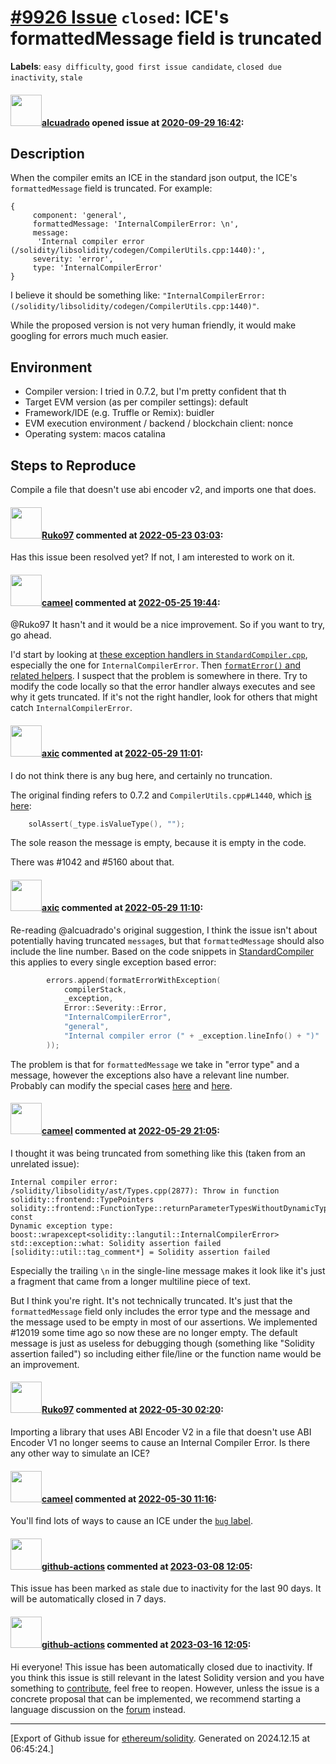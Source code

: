 # [\#9926 Issue](https://github.com/ethereum/solidity/issues/9926) `closed`: ICE's formattedMessage field is truncated
**Labels**: `easy difficulty`, `good first issue candidate`, `closed due inactivity`, `stale`


#### <img src="https://avatars.githubusercontent.com/u/176499?u=727c007c0698f1632e98401987d52b129fcf1474&v=4" width="50">[alcuadrado](https://github.com/alcuadrado) opened issue at [2020-09-29 16:42](https://github.com/ethereum/solidity/issues/9926):

## Description

When the compiler emits an ICE in the standard json output, the ICE's `formattedMessage` field is truncated. For example:

```
{ 
     component: 'general',
     formattedMessage: 'InternalCompilerError: \n',
     message:
      'Internal compiler error (/solidity/libsolidity/codegen/CompilerUtils.cpp:1440):',
     severity: 'error',
     type: 'InternalCompilerError'
}
```

I believe it should be something like: `"InternalCompilerError: (/solidity/libsolidity/codegen/CompilerUtils.cpp:1440)"`.

While the proposed version is not very human friendly, it would make googling for errors much much easier.


## Environment

- Compiler version: I tried in 0.7.2, but I'm pretty confident that th
- Target EVM version (as per compiler settings): default
- Framework/IDE (e.g. Truffle or Remix): buidler
- EVM execution environment / backend / blockchain client: nonce
- Operating system: macos catalina

## Steps to Reproduce

Compile a file that doesn't use abi encoder v2, and imports one that does.

#### <img src="https://avatars.githubusercontent.com/u/24402767?u=c070f65cd9aeb8f7ff8b4e90d340047e5c077cfc&v=4" width="50">[Ruko97](https://github.com/Ruko97) commented at [2022-05-23 03:03](https://github.com/ethereum/solidity/issues/9926#issuecomment-1134118814):

Has this issue been resolved yet? If not, I am interested to work on it.

#### <img src="https://avatars.githubusercontent.com/u/137030?v=4" width="50">[cameel](https://github.com/cameel) commented at [2022-05-25 19:44](https://github.com/ethereum/solidity/issues/9926#issuecomment-1137780368):

@Ruko97 It hasn't and it would be a nice improvement. So if you want to try, go ahead.

I'd start by looking at [these exception handlers in `StandardCompiler.cpp`](https://github.com/ethereum/solidity/blob/v0.8.14/libsolidity/interface/StandardCompiler.cpp#L1121-L1223), especially the one for `InternalCompilerError`. Then [`formatError()` and related helpers](https://github.com/ethereum/solidity/blob/v0.8.14/libsolidity/interface/StandardCompiler.cpp#L56-L151). I suspect that the problem is somewhere in there. Try to modify the code locally so that the error handler always executes and see why it gets truncated. If it's not the right handler, look for others that might catch `InternalCompilerError`.

#### <img src="https://avatars.githubusercontent.com/u/20340?v=4" width="50">[axic](https://github.com/axic) commented at [2022-05-29 11:01](https://github.com/ethereum/solidity/issues/9926#issuecomment-1140424893):

I do not think there is any bug here, and certainly no truncation.

The original finding refers to 0.7.2 and `CompilerUtils.cpp#L1440`, which [is here](https://github.com/ethereum/solidity/blob/v0.7.2/libsolidity/codegen/CompilerUtils.cpp#L1440):
```cpp
	solAssert(_type.isValueType(), "");
```

The sole reason the message is empty, because it is empty in the code.

There was #1042 and #5160 about that.

#### <img src="https://avatars.githubusercontent.com/u/20340?v=4" width="50">[axic](https://github.com/axic) commented at [2022-05-29 11:10](https://github.com/ethereum/solidity/issues/9926#issuecomment-1140426252):

Re-reading @alcuadrado's original suggestion, I think the issue isn't about potentially having truncated `message`s, but that `formattedMessage` should also include the line number. Based on the code snippets in [StandardCompiler](https://github.com/ethereum/solidity/blob/develop/libsolidity/interface/StandardCompiler.cpp#L1161) this applies to every single exception based error:
```cpp
		errors.append(formatErrorWithException(
			compilerStack,
			_exception,
			Error::Severity::Error,
			"InternalCompilerError",
			"general",
			"Internal compiler error (" + _exception.lineInfo() + ")"
		));
```

The problem is that for `formattedMessage` we take in "error type" and a message, however the exceptions also have a relevant line number. Probably can modify the special cases [here](https://github.com/ethereum/solidity/blob/develop/libsolidity/interface/StandardCompiler.cpp#L126) and [here](https://github.com/ethereum/solidity/blob/develop/libsolidity/interface/StandardCompiler.cpp#L132).

#### <img src="https://avatars.githubusercontent.com/u/137030?v=4" width="50">[cameel](https://github.com/cameel) commented at [2022-05-29 21:05](https://github.com/ethereum/solidity/issues/9926#issuecomment-1140524391):

I thought it was being truncated from something like this (taken from an unrelated issue):
```
Internal compiler error:
/solidity/libsolidity/ast/Types.cpp(2877): Throw in function solidity::frontend::TypePointers solidity::frontend::FunctionType::returnParameterTypesWithoutDynamicTypes() const
Dynamic exception type: boost::wrapexcept<solidity::langutil::InternalCompilerError>
std::exception::what: Solidity assertion failed
[solidity::util::tag_comment*] = Solidity assertion failed
```
Especially the trailing `\n` in the single-line message makes it look like it's just a fragment that came from a longer multiline piece of text.

But I think you're right. It's not technically truncated. It's just that the `formattedMessage` field only includes the error type and the message and the message used to be empty in most of our assertions. We implemented #12019 some time ago so now these are no longer empty. The default message is just as useless for debugging though (something like "Solidity assertion failed") so including either file/line or the function name would be an improvement.

#### <img src="https://avatars.githubusercontent.com/u/24402767?u=c070f65cd9aeb8f7ff8b4e90d340047e5c077cfc&v=4" width="50">[Ruko97](https://github.com/Ruko97) commented at [2022-05-30 02:20](https://github.com/ethereum/solidity/issues/9926#issuecomment-1140614269):

Importing a library that uses ABI Encoder V2 in a file that doesn't use ABI Encoder V1 no longer seems to cause an Internal Compiler Error. Is there any other way to simulate an ICE?

#### <img src="https://avatars.githubusercontent.com/u/137030?v=4" width="50">[cameel](https://github.com/cameel) commented at [2022-05-30 11:16](https://github.com/ethereum/solidity/issues/9926#issuecomment-1141030084):

You'll find lots of ways to cause an ICE under the [`bug` label](https://github.com/ethereum/solidity/issues?q=is%3Aissue+is%3Aopen+label%3A"bug+%3Abug%3A").

#### <img src="https://avatars.githubusercontent.com/in/15368?v=4" width="50">[github-actions](https://github.com/apps/github-actions) commented at [2023-03-08 12:05](https://github.com/ethereum/solidity/issues/9926#issuecomment-1460057190):

This issue has been marked as stale due to inactivity for the last 90 days.
It will be automatically closed in 7 days.

#### <img src="https://avatars.githubusercontent.com/in/15368?v=4" width="50">[github-actions](https://github.com/apps/github-actions) commented at [2023-03-16 12:05](https://github.com/ethereum/solidity/issues/9926#issuecomment-1471832635):

Hi everyone! This issue has been automatically closed due to inactivity.
If you think this issue is still relevant in the latest Solidity version and you have something to [contribute](https://docs.soliditylang.org/en/latest/contributing.html), feel free to reopen.
However, unless the issue is a concrete proposal that can be implemented, we recommend starting a language discussion on the [forum](https://forum.soliditylang.org) instead.


-------------------------------------------------------------------------------



[Export of Github issue for [ethereum/solidity](https://github.com/ethereum/solidity). Generated on 2024.12.15 at 06:45:24.]
